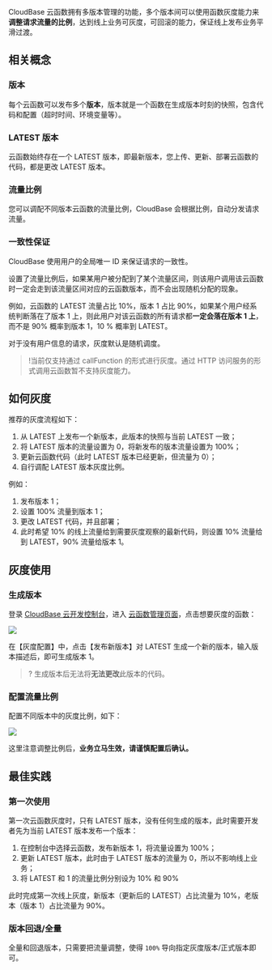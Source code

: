 CloudBase 云函数拥有多版本管理的功能，多个版本间可以使用函数灰度能力来**调整请求流量的比例**，达到线上业务可灰度，可回滚的能力，保证线上发布业务平滑过渡。

## 相关概念

### 版本

每个云函数可以发布多个**版本**，版本就是一个函数在生成版本时刻的快照，包含代码和配置（超时时间、环境变量等）。

### LATEST 版本

云函数始终存在一个 LATEST 版本，即最新版本，您上传、更新、部署云函数的代码，都是更改 LATEST 版本。

### 流量比例

您可以调配不同版本云函数的流量比例，CloudBase 会根据比例，自动分发请求流量。

### 一致性保证

CloudBase 使用用户的全局唯一 ID 来保证请求的一致性。

设置了流量比例后，如果某用户被分配到了某个流量区间，则该用户调用该云函数时一定会走到该流量区间对应的云函数版本，而不会出现随机分配的现象。

例如，云函数的 LATEST 流量占比 10%，版本 1 占比 90%，如果某个用户经系统判断落在了版本 1 上，则此用户对该云函数的所有请求都**一定会落在版本 1 上**，而不是 90% 概率到版本 1，10 % 概率到 LATEST。

对于没有用户信息的请求，灰度默认是随机调度。

>!当前仅支持通过 callFunction 的形式进行灰度。通过 HTTP 访问服务的形式调用云函数暂不支持灰度能力。

## 如何灰度

推荐的灰度流程如下：

1. 从 LATEST 上发布一个新版本，此版本的快照与当前 LATEST 一致；
2. 将 LATEST 版本的流量设置为 0，将新发布的版本流量设置为 100%；
3. 更新云函数代码（此时 LATEST 版本已经更新，但流量为 0）；
4. 自行调配 LATEST 版本灰度比例。

例如：

1. 发布版本 1；
2. 设置 100% 流量到版本 1；
3. 更改 LATEST 代码，并且部署；
4. 此时希望 10% 的线上流量给到需要灰度观察的最新代码，则设置 10% 流量给到 LATEST，90% 流量给版本 1。

## 灰度使用

### 生成版本

登录 [CloudBase 云开发控制台](https://console.cloud.tencent.com/tcb)，进入 [云函数管理页面](https://console.cloud.tencent.com/tcb/scf/index)，点击想要灰度的函数：

![](https://main.qcloudimg.com/raw/ea8486b7aeb366254fc1f70535fd0d46.jpg)

在【灰度配置】中，点击【发布新版本】对 LATEST 生成一个新的版本，输入版本描述后，即可生成版本 1。

>? 生成版本后无法将**无法更改**此版本的代码。

### 配置流量比例

配置不同版本中的灰度比例，如下：

![](https://main.qcloudimg.com/raw/bc9828587163ffca2dca3995af733f6e.jpg)

这里注意调整比例后，**业务立马生效，请谨慎配置后确认。**

## 最佳实践

### 第一次使用

第一次云函数灰度时，只有 LATEST 版本，没有任何生成的版本，此时需要开发者先为当前 LATEST 版本发布一个版本：

1. 在控制台中选择云函数，发布新版本 1，将流量设置为 100%；
2. 更新 LATEST 版本，此时由于 LATEST 版本的流量为 0，所以不影响线上业务；
3. 将 LATEST 和 1 的流量比例分别设为 10% 和 90%

此时完成第一次线上灰度，新版本（更新后的 LATEST）占比流量为 10%，老版本（版本 1）占比流量为 90%。

### 版本回退/全量

全量和回退版本，只需要把流量调整，使得 `100%` 导向指定灰度版本/正式版本即可。
